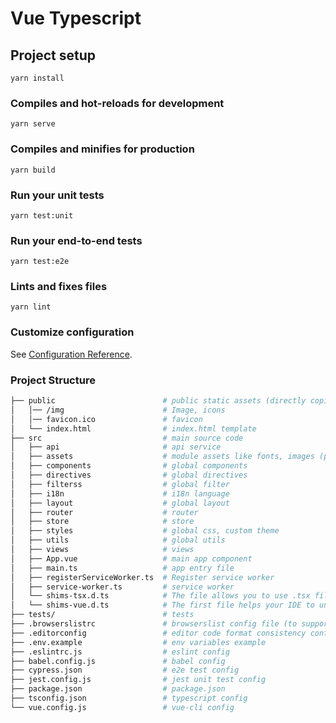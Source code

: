 # Vue Typescript

## Project setup
```
yarn install
```

### Compiles and hot-reloads for development
```
yarn serve
```

### Compiles and minifies for production
```
yarn build
```

### Run your unit tests
```
yarn test:unit
```

### Run your end-to-end tests
```
yarn test:e2e
```

### Lints and fixes files
```
yarn lint
```

### Customize configuration
See [Configuration Reference](https://cli.vuejs.org/config/).

### Project Structure

```bash
├── public                        # public static assets (directly copied)
│   │── /img                      # Image, icons 
│   │── favicon.ico               # favicon
│   └── index.html                # index.html template
├── src                           # main source code
│   ├── api                       # api service
│   ├── assets                    # module assets like fonts, images (processed by webpack)
│   ├── components                # global components
│   ├── directives                # global directives
│   ├── filterss                  # global filter
│   ├── i18n                      # i18n language
│   ├── layout                    # global layout
│   ├── router                    # router
│   ├── store                     # store
│   ├── styles                    # global css, custom theme
│   ├── utils                     # global utils
│   ├── views                     # views
│   ├── App.vue                   # main app component
│   ├── main.ts                   # app entry file
│   ├── registerServiceWorker.ts  # Register service worker
│   ├── service-worker.ts         # service worker
│   └── shims-tsx.d.ts            # The file allows you to use .tsx files while enabling jsx syntaxsupport in your IDE to write JSX-style typescript code
│   └── shims-vue.d.ts            # The first file helps your IDE to understand what a file ending in .vue is
├── tests/                        # tests
├── .browserslistrc               # browserslist config file (to support Autoprefixer)
├── .editorconfig                 # editor code format consistency config
├── .env.example                  # env variables example
├── .eslintrc.js                  # eslint config
├── babel.config.js               # babel config
├── cypress.json                  # e2e test config
├── jest.config.js                # jest unit test config
├── package.json                  # package.json
├── tsconfig.json                 # typescript config
└── vue.config.js                 # vue-cli config